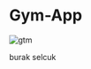 # Gym-App
![gtm](https://user-images.githubusercontent.com/89164849/142726576-e78d60a8-7eae-4151-a456-5b110ccf987a.jpg)


burak selcuk
